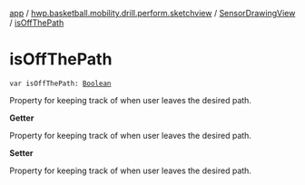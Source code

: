 [app](../../index.md) / [hwp.basketball.mobility.drill.perform.sketchview](../index.md) / [SensorDrawingView](index.md) / [isOffThePath](.)

# isOffThePath

`var isOffThePath: `[`Boolean`](https://kotlinlang.org/api/latest/jvm/stdlib/kotlin/-boolean/index.html)

Property for keeping track of when user leaves the desired path.

**Getter**

Property for keeping track of when user leaves the desired path.

**Setter**

Property for keeping track of when user leaves the desired path.

